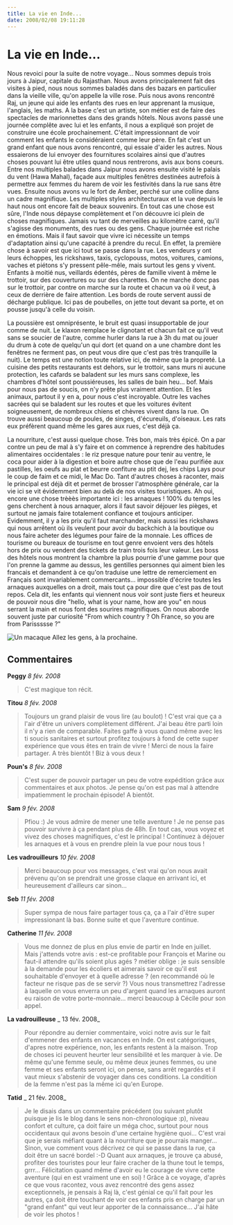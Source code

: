 ```yaml
---
title: La vie en Inde...
date: 2008/02/08 19:11:28
---
```

# La vie en Inde...
Nous revoici pour la suite de notre voyage... Nous sommes depuis trois jours à Jaipur, capitale du Rajasthan. Nous avons principalement fait des visites à pied, nous nous sommes baladés dans des bazars en particulier dans la vieille ville, qu'on appelle la ville rose. Puis nous avons rencontré Raj, un jeune qui aide les enfants des rues en leur apprenant la musique, l'anglais, les maths. A la base c'est un artiste, son métier est de faire des spectacles de marionnettes dans des grands hôtels. Nous avons passé une journée complête avec lui et les enfants, il nous a expliqué son projet de construire une école prochainement. C'était impressionnant de voir comment les enfants le considéraient comme leur père. En fait c'est un grand enfant que nous avons rencontré, qui essaie d'aider les autres. Nous essaierons de lui envoyer des fournitures scolaires ainsi que d'autres choses pouvant lui être utiles quand nous rentrerons, avis aux bons coeurs. Entre nos multiples balades dans Jaipur nous avons ensuite visité le palais du vent (Hawa Mahal), façade aux multiples fenêtres destinées autrefois à permettre aux femmes du harem de voir les festivités dans la rue sans être vues. Ensuite nous avons vu le fort de Amber, perché sur une colline dans un cadre magnifique. Les multiples styles architecturaux et la vue depuis le haut nous ont encore fait de beaux souvenirs. En tout cas une chose est sûre, l'Inde nous dépayse complètement et l'on découvre ici plein de choses magnifiques. Jamais vu tant de merveilles au kilomètre carré, qu'il s'agisse des monuments, des rues ou des gens. Chaque journée est riche en émotions. Mais il faut savoir que vivre ici nécessite un temps d'adaptation ainsi qu'une capacité à prendre du recul. En effet, la première chose à savoir est que ici tout se passe dans la rue. Les vendeurs y ont leurs échoppes, les rickshaws, taxis, cyclopouss, motos, voitures, camions, vaches et piétons s'y pressent pêle-mêle, mais surtout les gens y vivent. Enfants à moitié nus, veillards édentés, pères de famille vivent à même le trottoir, sur des couvertures ou sur des charettes. On ne marche donc pas sur le trottoir, par contre on marche sur la route et chacun va où il veut, à ceux de derrière de faire attention. Les bords de route servent aussi de décharge publique. Ici pas de poubelles, on jette tout devant sa porte, et on pousse jusqu'à celle du voisin.

La poussière est omniprésente, le bruit est quasi insupportable de jour comme de nuit. Le klaxon remplace le clignotant et chacun fait ce qu'il veut sans se soucier de l'autre, comme hurler dans la rue à 3h du mat ou jouer du drum à cote de quelqu'un qui dort (et quand on a une chambre dont les fenêtres ne ferment pas, on peut vous dire que c'est pas très tranquille la nuit). Le temps est une notion toute relative ici, de même que la propreté. La cuisine des petits restaurants est dehors, sur le trottoir, sans murs ni aucune protection, les cafards se baladent sur les murs sans complexe, les chambres d'hôtel sont poussiéreuses, les salles de bain heu... bof. Mais pour nous pas de soucis, on n'y prête plus vraiment attention. Et les animaux, partout il y en a, pour nous c'est incroyable. Outre les vaches sacrées qui se baladent sur les routes et que les voitures évitent soigneusement, de nombreux chiens et chèvres vivent dans la rue. On trouve aussi beaucoup de poules, de singes, d'écureuils, d'oiseaux. Les rats eux préfèrent quand même les gares aux rues, c'est déjà ça.

La nourriture, c'est aussi quelque chose. Très bon, mais très épicé. On a par contre un peu de mal à s'y faire et on commence à reprendre des habitudes alimentaires occidentales : le riz presque nature pour tenir au ventre, le coca pour aider à la digestion et boire autre chose que de l'eau purifiée aux pastilles, les oeufs au plat et beurre confiture au ptit dej, les chips Lays pour le coup de faim et ce midi, le Mac Do. Tant d'autres choses à raconter, mais le principal est déjà dit et permet de brosser l'atmosphère générale, car la vie ici se vit évidemment bien au delà de nos visites touristiques. Ah oui, encore une chose trèèès importante ici : les arnaques ! 100% du temps les gens cherchent à nous arnaquer, alors il faut savoir déjouer les pièges, et surtout ne jamais faire totalement confiance et toujours anticiper. Evidemment, il y a les prix qu'il faut marchander, mais aussi les rickshaws qui nous arrêtent où ils veulent pour avoir du backchich à la boutique ou nous faire acheter des légumes pour faire de la monnaie. Les offices de tourisme ou bureaux de tourisme en tout genre envoient vers des hôtels hors de prix ou vendent des tickets de train trois fois leur valeur. Les boss des hôtels nous montrent la chambre la plus pourrie d'une gamme pour que l'on prenne la gamme au dessus, les gentilles personnes qui aiment bien les francais et demandent à ce qu'on traduise une lettre de remerciement en Français sont invariablement commercants... impossible d'écrire toutes les arnaques auxquelles on a droit, mais tout ça pour dire que c'est pas de tout repos. Cela dit, les enfants qui viennent nous voir sont juste fiers et heureux de pouvoir nous dire "hello, what is your name, how are you" en nous serrant la main et nous font des sourires magnifiques. On nous aborde souvent juste par curiosité "From which country ? Oh France, so you are from Parissssse ?"

![Un macaque ](blog/La-vie-en-inde/singe.jpg "Un macaque ")
Allez les gens, à la prochaine.

## Commentaires

__Peggy__ _8 fév. 2008_
> C'est magique ton récit.

__Titou__ _8 fév. 2008_
> Toujours un grand plaisir de vous lire (au boulot) ! C'est vrai que ça a l'air d'être un univers complètement différent. J'ai beau être parti loin il n'y a rien de comparable. Faites gaffe à vous quand même avec les ti soucis sanitaires et surtout profitez toujours à fond de cette super expérience que vous êtes en train de vivre ! Merci de nous la faire partager. A très bientôt ! Biz à vous deux !

__Poun's__ _8 fév. 2008_
> C'est super de pouvoir partager un peu de votre expédition grâce aux commentaires et aux photos. Je pense qu'on est pas mal à attendre impatiemment le prochain épisode!
A bientôt.

__Sam__ _9 fév. 2008_
> Pfiou :) Je vous admire de mener une telle aventure ! Je ne pense pas pouvoir survivre à ça pendant plus de 48h.
En tout cas, vous voyez et vivez des choses magnifiques, c'est le principal ! Continuez à déjouer les arnaques et à vous en prendre plein la vue pour nous tous !

__Les vadrouilleurs__ _10 fév. 2008_
> Merci beaucoup pour vos messages, c'est vrai qu'on nous avait prévenu qu'on se prendrait une grosse claque en arrivant ici, et heureusement d'ailleurs car sinon...

__Seb__ _11 fév. 2008_
> Super sympa de nous faire partager tous ça, ça a l'air d'être super impressionant là bas.
Bonne suite et que l'aventure continue.

__Catherine__ _11 fév. 2008_
> Vous me donnez de plus en plus envie de partir en Inde en juillet. Mais j'attends votre avis : est-ce profitable pour François et Marine ou faut-il attendre qu'ils soient plus agés ?
métier oblige : je suis sensible à la demande pour les écoliers et aimerais savoir ce qu'il est souhaitable d'envoyer et à quelle adresse ? (en recommandé où le facteur ne risque pas de se servir ?)
Vous nous transmettrez l'adresse à laquelle on vous enverra un peu d'argent quand les arnaques auront eu raison de votre porte-monnaie...
merci beaucoup à Cécile pour son appel.

__La vadrouilleuse__ _ 13 fév. 2008_
> Pour répondre au dernier commentaire, voici notre avis sur le fait d'emmener des enfants en vacances en Inde. On est catégoriques, d'apres notre expérience, non, les enfants restent à la maison. Trop de choses ici peuvent heurter leur sensibilité et les marquer à vie.
De même qu'une femme seule, ou même deux jeunes femmes, ou une femme et ses enfants seront ici, on pense, sans arrêt regardés et il vaut mieux s'abstenir de voyager dans ces conditions. La condition de la femme n'est pas la même ici qu'en Europe.

__Tatid__ _ 21 fév. 2008_
> Je le disais dans un commentaire précédent (ou suivant plutôt puisque je lis le blog dans le sens non-chronologique :p), niveau confort et culture, ça doit faire un méga choc, surtout pour nous occidentaux qui avons besoin d'une certaine hygiène quoi... C'est vrai que je serais méfiant quant à la nourriture que je pourrais manger...
Sinon, vue comment vous décrivez ce qui se passe dans la rue, ça doit être un sacré bordel :-D Quant aux arnaques, je trouve ça abusé, profiter des touristes pour leur faire cracher de la thune tout le temps, grrr...
Félicitation quand même d'avoir eu le courage de vivre cette aventure (qui en est vraiment une en soi) !
Grâce à ce voyage, d'après ce que vous racontez, vous avez rencontré des gens assez exceptionnels, je pensais à Raj là, c'est génial ce qu'il fait pour les autres, ça doit être touchant de voir ces enfants pris en charge par un "grand enfant" qui veut leur apporter de la connaissance... J'ai hâte de voir les photos !

